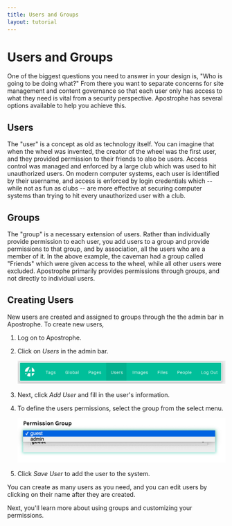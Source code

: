 ```yaml
---
title: Users and Groups
layout: tutorial
---
```


# Users and Groups

One of the biggest questions you need to answer in your design is, "Who is going to be doing what?" From there you want to separate concerns for site management and content governance so that each user only has access to what they need is vital from a security perspective. Apostrophe has several options available to help you achieve this.

## Users

The "user" is a concept as old as technology itself. You can imagine that when the wheel was invented, the creator of the wheel was the first user, and they provided permission to their friends to also be users. Access control was managed and enforced by a large club which was used to hit unauthorized users. On modern computer systems, each user is identified by their username, and access is enforced by login credentials which -- while not as fun as clubs -- are more effective at securing computer systems than trying to hit every unauthorized user with a club.

## Groups

The "group" is a necessary extension of users. Rather than individually provide permission to each user, you add users to a group and provide permissions to that group, and by association, all the users who are a member of it. In the above example, the caveman had a group called "Friends" which were given access to the wheel, while all other users were excluded. Apostrophe primarily provides permissions through groups, and not directly to individual users.

## Creating Users

New users are created and assigned to groups through the the admin bar in Apostrophe. To create new users,

1. Log on to Apostrophe.

2. Click on *Users* in the admin bar.

    ![](/images/assets/user-menu.png)

3. Next, click *Add User* and fill in the user's information.

4. To define the users permissions, select the group from the select menu.

    ![](/images/assets/user-select-group.png)

5. Click *Save User* to add the user to the system.

You can create as many users as you need, and you can edit users by clicking on their name after they are created.

Next, you'll learn more about using groups and customizing your permissions.
